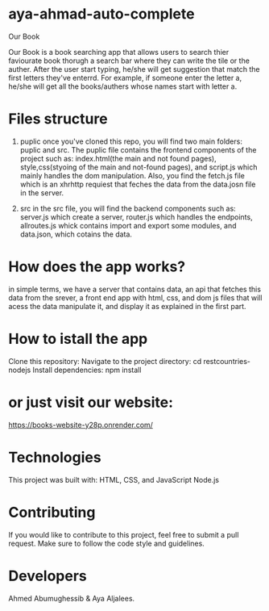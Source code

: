 # aya-ahmad-auto-complete
 Our Book

Our Book is a book searching app that allows users to search thier faviourate book thorugh a search bar where they can write the tile or the auther. After the user start typing, he/she will get suggestion that match the first letters they've enterrd. For example, if someone enter the letter a, he/she will get all the books/authers whose names start with letter a.

# Files structure
1. puplic
once you've cloned this repo, you will find two main folders: puplic and src. The puplic file contains the frontend components of the project such as: index.html(the main and not found pages), style,css(styoing of the main and not-found pages), and script.js which mainly handles the dom manipulation. Also, you find the fetch.js file which is an xhrhttp requiest that feches the data from the data.josn file in the server. 

2. src 
in the src file, you will find the backend components such as: server.js which create a server, router.js which handles the endpoints, allroutes.js whick contains import and export some modules, and data.json, which cotains the data. 

# How does the app works?
in simple terms, we have a server that contains data, an api that fetches this data from the srever, a front end app with html, css, and dom js files that will acess the data manipulate it, and display it as explained in the first part. 

# How to istall the app
Clone this repository:
Navigate to the project directory: cd restcountries-nodejs
Install dependencies: npm install

# or just visit our website: 
https://books-website-y28p.onrender.com/

# Technologies

This project was built with:
HTML, CSS, and JavaScript
Node.js


# Contributing
If you would like to contribute to this project, feel free to submit a pull request. Make sure to follow the code style and guidelines.

# Developers
 Ahmed Abumughessib & Aya Aljalees.



